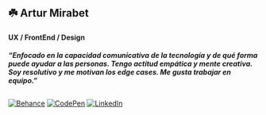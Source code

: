 ## ☘️ Artur Mirabet
#### UX / FrontEnd / Design
*__“Enfocado en la capacidad comunicativa de la tecnología y de qué forma puede ayudar a las personas.
Tengo actitud empática y mente creativa. Soy resolutivo y me motivan los edge cases.
Me gusta trabajar en equipo.”__*
##
[![Behance](https://img.shields.io/badge/Behance-1769FF?style=for-the-badge&logo=Behance&logoColor=white)](https://www.behance.net/amirabet) [![CodePen](https://img.shields.io/badge/CodePen-000000?style=for-the-badge&logo=CodePen&logoColor=white)](https://codepen.io/amirabet) [![LinkedIn](https://img.shields.io/badge/LinkedIn-0A66C2?style=for-the-badge&logo=LinkedIn&logoColor=white)](https://linkedin.com/in/amirabet) 




<!--

[![saythanks](https://img.shields.io/badge/say-thanks-ff69b4.svg)](https://saythanks.io/to/kennethreitz)
**amirabet/amirabet** is a ✨ _special_ ✨ repository because its `README.md` (this file) appears on your GitHub profile.

Here are some ideas to get you started:

- 🔭 I’m currently working on ...
- 🌱 I’m currently learning ...
- 👯 I’m looking to collaborate on ...
- 🤔 I’m looking for help with ...
- 💬 Ask me about ...
- 📫 How to reach me: ...
- 😄 Pronouns: ...
- ⚡ Fun fact: ...
-->
